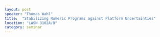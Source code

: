 ```yaml
---
layout: post
speaker: "Thomas Wahl"
title:  "Stabilizing Numeric Programs against Platform Uncertainties"
location: "LWSN 3102A/B"
category: seminar
---
```

